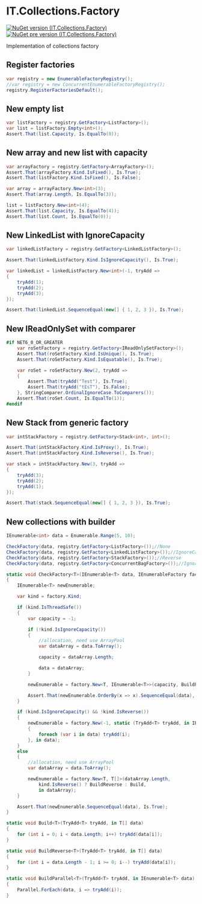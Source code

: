 # IT.Collections.Factory
[![NuGet version (IT.Collections.Factory)](https://img.shields.io/nuget/v/IT.Collections.Factory.svg)](https://www.nuget.org/packages/IT.Collections.Factory)
[![NuGet pre version (IT.Collections.Factory)](https://img.shields.io/nuget/vpre/IT.Collections.Factory.svg)](https://www.nuget.org/packages/IT.Collections.Factory)

Implementation of collections factory

## Register factories

```csharp
var registry = new EnumerableFactoryRegistry();
//var registry = new ConcurrentEnumerableFactoryRegistry();
registry.RegisterFactoriesDefault();
```

## New empty list

```csharp
var listFactory = registry.GetFactory<ListFactory>();
var list = listFactory.Empty<int>();
Assert.That(list.Capacity, Is.EqualTo(0));
```

## New array and new list with capacity

```csharp
var arrayFactory = registry.GetFactory<ArrayFactory>();
Assert.That(arrayFactory.Kind.IsFixed(), Is.True);
Assert.That(listFactory.Kind.IsFixed(), Is.False);

var array = arrayFactory.New<int>(3);
Assert.That(array.Length, Is.EqualTo(3));

list = listFactory.New<int>(4);
Assert.That(list.Capacity, Is.EqualTo(4));
Assert.That(list.Count, Is.EqualTo(0));
```

## New LinkedList with IgnoreCapacity

```csharp
var linkedListFactory = registry.GetFactory<LinkedListFactory>();

Assert.That(linkedListFactory.Kind.IsIgnoreCapacity(), Is.True);

var linkedList = linkedListFactory.New<int>(-1, tryAdd =>
{
    tryAdd(1);
    tryAdd(2);
    tryAdd(3);
});

Assert.That(linkedList.SequenceEqual(new[] { 1, 2, 3 }), Is.True);
```

## New IReadOnlySet with comparer

```csharp
#if NET6_0_OR_GREATER
    var roSetFactory = registry.GetFactory<IReadOnlySetFactory>();
    Assert.That(roSetFactory.Kind.IsUnique(), Is.True);
    Assert.That(roSetFactory.Kind.IsEquatable(), Is.True);

    var roSet = roSetFactory.New(2, tryAdd =>
    {
        Assert.That(tryAdd("Test"), Is.True);
        Assert.That(tryAdd("tEsT"), Is.False);
    }, StringComparer.OrdinalIgnoreCase.ToComparers());
    Assert.That(roSet.Count, Is.EqualTo(1));
#endif
```

## New Stack from generic factory 

```csharp
var intStackFactory = registry.GetFactory<Stack<int>, int>();

Assert.That(intStackFactory.Kind.IsProxy(), Is.True);
Assert.That(intStackFactory.Kind.IsReverse(), Is.True);

var stack = intStackFactory.New(3, tryAdd =>
{
    tryAdd(3);
    tryAdd(2);
    tryAdd(1);
});

Assert.That(stack.SequenceEqual(new[] { 1, 2, 3 }), Is.True);
```

## New collections with builder

```csharp
IEnumerable<int> data = Enumerable.Range(5, 10);

CheckFactory(data, registry.GetFactory<ListFactory>());//None
CheckFactory(data, registry.GetFactory<LinkedListFactory>());//IgnoreCapacity
CheckFactory(data, registry.GetFactory<StackFactory>());//Reverse
CheckFactory(data, registry.GetFactory<ConcurrentBagFactory>());//IgnoreCapacity, Reverse, ThreadSafe

static void CheckFactory<T>(IEnumerable<T> data, IEnumerableFactory factory)
{
    IEnumerable<T> newEnumerable;

    var kind = factory.Kind;

    if (kind.IsThreadSafe())
    {
        var capacity = -1;

        if (!kind.IsIgnoreCapacity())
        {
            //allocation, need use ArrayPool
            var dataArray = data.ToArray();

            capacity = dataArray.Length;

            data = dataArray;
        }

        newEnumerable = factory.New<T, IEnumerable<T>>(capacity, BuildParallel, in data);

        Assert.That(newEnumerable.OrderBy(x => x).SequenceEqual(data), Is.True);
    }

    if (kind.IsIgnoreCapacity() && !kind.IsReverse())
    {
        newEnumerable = factory.New(-1, static (TryAdd<T> tryAdd, in IEnumerable<T> data) =>
        {
            foreach (var i in data) tryAdd(i);
        }, in data);
    }
    else
    {
        //allocation, need use ArrayPool
        var dataArray = data.ToArray();

        newEnumerable = factory.New<T, T[]>(dataArray.Length,
            kind.IsReverse() ? BuildReverse : Build,
            in dataArray);
    }

    Assert.That(newEnumerable.SequenceEqual(data), Is.True);
}

static void Build<T>(TryAdd<T> tryAdd, in T[] data)
{
    for (int i = 0; i < data.Length; i++) tryAdd(data[i]);
}

static void BuildReverse<T>(TryAdd<T> tryAdd, in T[] data)
{
    for (int i = data.Length - 1; i >= 0; i--) tryAdd(data[i]);
}

static void BuildParallel<T>(TryAdd<T> tryAdd, in IEnumerable<T> data)
{
    Parallel.ForEach(data, i => tryAdd(i));
}
```
